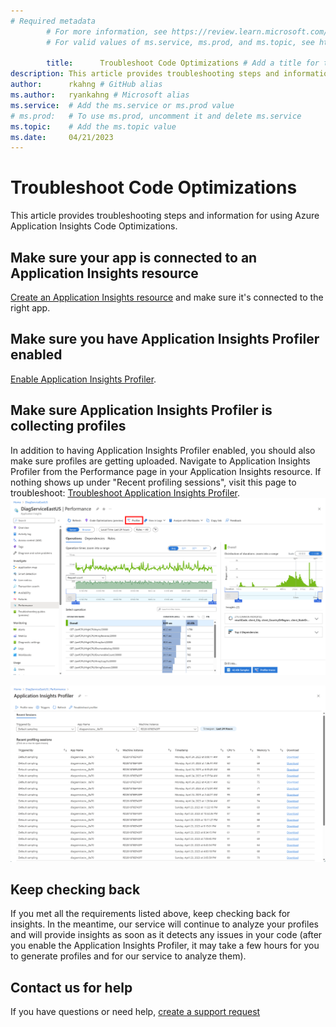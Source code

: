 ```yaml
---
# Required metadata
		# For more information, see https://review.learn.microsoft.com/en-us/help/platform/learn-editor-add-metadata?branch=main
		# For valid values of ms.service, ms.prod, and ms.topic, see https://review.learn.microsoft.com/en-us/help/platform/metadata-taxonomies?branch=main

		title:      Troubleshoot Code Optimizations # Add a title for the browser tab
description: This article provides troubleshooting steps and information for using Azure Application Insights Code Optimizations # Add a meaningful description for search results
author:      rkahng # GitHub alias
ms.author:   ryankahng # Microsoft alias
ms.service:  # Add the ms.service or ms.prod value
# ms.prod:   # To use ms.prod, uncomment it and delete ms.service
ms.topic:    # Add the ms.topic value
ms.date:     04/21/2023
---
```


# Troubleshoot Code Optimizations

This article provides troubleshooting steps and information for using Azure Application Insights Code Optimizations.
## Make sure your app is connected to an Application Insights resource

[Create an Application Insights resource](/azure/azure-monitor/app/create-workspace-resource) and make sure it's connected to the right app.
## Make sure you have Application Insights Profiler enabled

[Enable Application Insights Profiler](/azure/azure-monitor/profiler/profiler-overview).
## Make sure Application Insights Profiler is collecting profiles

In addition to having Application Insights Profiler enabled, you should also make sure profiles are getting uploaded. Navigate to Application Insights Profiler from the Performance page in your Application Insights resource. If nothing shows up under "Recent profiling sessions", visit this page to troubleshoot: [Troubleshoot Application Insights Profiler](/troubleshoot/azure/azure-monitor/app-insights/profiler-troubleshooting).
![User's image](image3.png)

![User's image](media/profiler-troubleshooting/image.png)

## Keep checking back

If you met all the requirements listed above, keep checking back for insights. In the meantime, our service will continue to analyze your profiles and will provide insights as soon as it detects any issues in your code (after you enable the Application Insights Profiler, it may take a few hours for you to generate profiles and for our service to analyze them).
## Contact us for help

If you have questions or need help, [create a support request](https://ms.portal.azure.com/#blade/Microsoft_Azure_Support/HelpAndSupportBlade/overview?DMC=troubleshoot)
